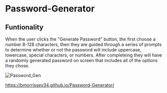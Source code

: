 # Password-Generator

## Funtionality

When the user clicks the "Generate Password" button, the first choose a number 8-128 characters, then they are guided through a series of prompts to determine whether or not the password will include uppercase, lowercase, special characters, or numbers. After completeing they will have a randomly generated password on screen that includes all of the options they chose.

![Password_Gen](https://user-images.githubusercontent.com/88950762/134040169-502d3021-f067-4b87-a53f-d96e1fd61466.PNG)

https://bmorrissey34.github.io/Password-Generator/
